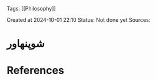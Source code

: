
<span class="tag">Tags</span>:   [[Philosophy]] 

Created at 2024-10-01 22:10
<span class="tag">Status</span>: <span class="danger">Not done yet</span>
<span class="danger">Sources</span>:

# شوپنهاور




# References
